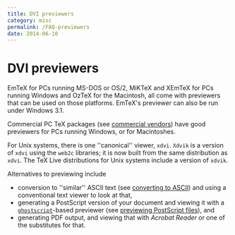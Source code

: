 ```yaml
---
title: DVI previewers
category: misc
permalink: /FAQ-previewers
date: 2014-06-10
---
```


# DVI previewers

EmTeX for PCs running MS-DOS or OS/2, MiKTeX and
XEmTeX for PCs running Windows and OzTeX for the Macintosh, all
come with previewers that can be used on those platforms. EmTeX's
previewer can also be run under Windows&nbsp;3.1.

Commercial PC TeX packages (see 
[commercial vendors](FAQ-commercial))
have good previewers for PCs running Windows, or for Macintoshes.

For Unix systems, there is one ''canonical'' viewer, `xdvi`.
`Xdvik` is a version of `xdvi` using the
`web2c` libraries; it is now built from the same distribution
as `xdvi`.  The TeX&nbsp;Live distributions for Unix systems
include a version of `xdvik`.

Alternatives to previewing include
  

-  conversion to ''similar'' ASCII text (see
    [converting to ASCII](FAQ-toascii)) and using a
    conventional text viewer to look at that,
-  generating a PostScript version of your document and viewing it
    with a
    [`ghostscript`](https://www.ghostscript.com/)-based
    previewer (see 
    [previewing PostScript files](FAQ-PSpreview)), and
-  generating  PDF output, and viewing that with
    _Acrobat Reader_ or one of the substitutes for that.


